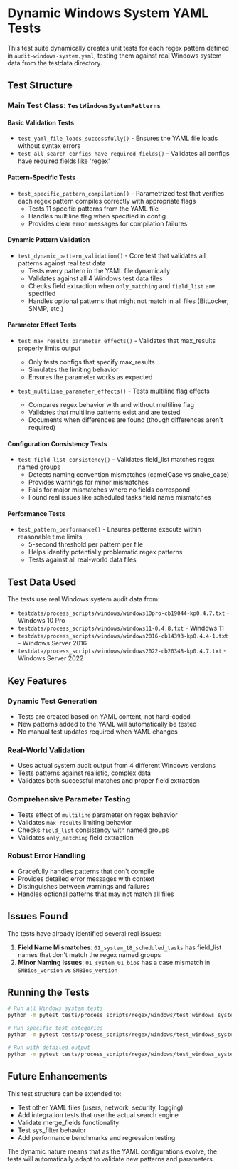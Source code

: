 # Dynamic Windows System YAML Tests

This test suite dynamically creates unit tests for each regex pattern defined in `audit-windows-system.yaml`, testing them against real Windows system data from the testdata directory.

## Test Structure

### Main Test Class: `TestWindowsSystemPatterns`

#### Basic Validation Tests
- `test_yaml_file_loads_successfully()` - Ensures the YAML file loads without syntax errors
- `test_all_search_configs_have_required_fields()` - Validates all configs have required fields like 'regex'

#### Pattern-Specific Tests
- `test_specific_pattern_compilation()` - Parametrized test that verifies each regex pattern compiles correctly with appropriate flags
  - Tests 11 specific patterns from the YAML file
  - Handles multiline flag when specified in config
  - Provides clear error messages for compilation failures

#### Dynamic Pattern Validation
- `test_dynamic_pattern_validation()` - Core test that validates all patterns against real test data
  - Tests every pattern in the YAML file dynamically
  - Validates against all 4 Windows test data files
  - Checks field extraction when `only_matching` and `field_list` are specified
  - Handles optional patterns that might not match in all files (BitLocker, SNMP, etc.)

#### Parameter Effect Tests
- `test_max_results_parameter_effects()` - Validates that max_results properly limits output
  - Only tests configs that specify max_results
  - Simulates the limiting behavior
  - Ensures the parameter works as expected

- `test_multiline_parameter_effects()` - Tests multiline flag effects
  - Compares regex behavior with and without multiline flag
  - Validates that multiline patterns exist and are tested
  - Documents when differences are found (though differences aren't required)

#### Configuration Consistency Tests
- `test_field_list_consistency()` - Validates field_list matches regex named groups
  - Detects naming convention mismatches (camelCase vs snake_case)
  - Provides warnings for minor mismatches
  - Fails for major mismatches where no fields correspond
  - Found real issues like scheduled tasks field name mismatches

#### Performance Tests
- `test_pattern_performance()` - Ensures patterns execute within reasonable time limits
  - 5-second threshold per pattern per file
  - Helps identify potentially problematic regex patterns
  - Tests against all real-world data files

## Test Data Used

The tests use real Windows system audit data from:
- `testdata/process_scripts/windows/windows10pro-cb19044-kp0.4.7.txt` - Windows 10 Pro
- `testdata/process_scripts/windows/windows11-0.4.8.txt` - Windows 11
- `testdata/process_scripts/windows/windows2016-cb14393-kp0.4.4-1.txt` - Windows Server 2016
- `testdata/process_scripts/windows/windows2022-cb20348-kp0.4.7.txt` - Windows Server 2022

## Key Features

### Dynamic Test Generation
- Tests are created based on YAML content, not hard-coded
- New patterns added to the YAML will automatically be tested
- No manual test updates required when YAML changes

### Real-World Validation
- Uses actual system audit output from 4 different Windows versions
- Tests patterns against realistic, complex data
- Validates both successful matches and proper field extraction

### Comprehensive Parameter Testing
- Tests effect of `multiline` parameter on regex behavior
- Validates `max_results` limiting behavior
- Checks `field_list` consistency with named groups
- Validates `only_matching` field extraction

### Robust Error Handling
- Gracefully handles patterns that don't compile
- Provides detailed error messages with context
- Distinguishes between warnings and failures
- Handles optional patterns that may not match all files

## Issues Found

The tests have already identified several real issues:

1. **Field Name Mismatches**: `01_system_18_scheduled_tasks` has field_list names that don't match the regex named groups
2. **Minor Naming Issues**: `01_system_01_bios` has a case mismatch in `SMBios_version` vs `SMBIos_version`

## Running the Tests

```bash
# Run all Windows system tests
python -m pytest tests/process_scripts/regex/windows/test_windows_system.py -v

# Run specific test categories
python -m pytest tests/process_scripts/regex/windows/test_windows_system.py::TestWindowsSystemPatterns::test_dynamic_pattern_validation -v

# Run with detailed output
python -m pytest tests/process_scripts/regex/windows/test_windows_system.py -v -s
```

## Future Enhancements

This test structure can be extended to:
- Test other YAML files (users, network, security, logging)
- Add integration tests that use the actual search engine
- Validate merge_fields functionality
- Test sys_filter behavior
- Add performance benchmarks and regression testing

The dynamic nature means that as the YAML configurations evolve, the tests will automatically adapt to validate new patterns and parameters.
